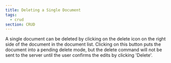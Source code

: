```yaml
---
title: Deleting a Single Document
tags:
  - crud
section: CRUD
---
```


A single document can be deleted by clicking on the delete icon
<i class='fa fa-trash-o' aria-hidden='true'></i> on the right
side of the document in the document list. Clicking on this button puts
the document into a pending delete mode, but the delete command will
not be sent to the server until the user confirms the edits by clicking 'Delete'.
